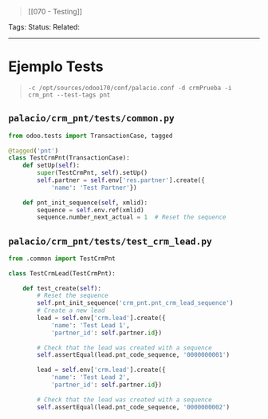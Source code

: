 > [[070 - Testing]]

Tags: 
Status: 
Related: 

___

# Ejemplo Tests

> `-c /opt/sources/odoo170/conf/palacio.conf -d crmPrueba -i crm_pnt --test-tags pnt`

## `palacio/crm_pnt/tests/common.py`
```python
from odoo.tests import TransactionCase, tagged  
  
@tagged('pnt')  
class TestCrmPnt(TransactionCase):  
    def setUp(self):  
        super(TestCrmPnt, self).setUp()  
        self.partner = self.env['res.partner'].create({  
            'name': 'Test Partner'})  
  
    def pnt_init_sequence(self, xmlid):  
        sequence = self.env.ref(xmlid)  
        sequence.number_next_actual = 1  # Reset the sequence
```

## `palacio/crm_pnt/tests/test_crm_lead.py`
```python
from .common import TestCrmPnt  
  
class TestCrmLead(TestCrmPnt):  
  
    def test_create(self):  
        # Reset the sequence  
        self.pnt_init_sequence('crm_pnt.pnt_crm_lead_sequence')  
        # Create a new lead  
        lead = self.env['crm.lead'].create({  
            'name': 'Test Lead 1',  
            'partner_id': self.partner.id})  
            
        # Check that the lead was created with a sequence  
        self.assertEqual(lead.pnt_code_sequence, '0000000001')  
        
        lead = self.env['crm.lead'].create({  
            'name': 'Test Lead 2',  
            'partner_id': self.partner.id})  
            
        # Check that the lead was created with a sequence  
        self.assertEqual(lead.pnt_code_sequence, '0000000002')
```